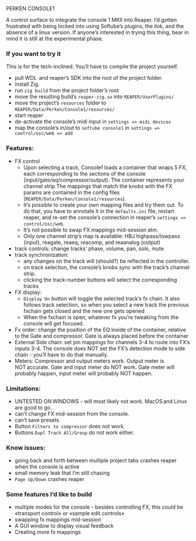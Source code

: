 PERKEN CONSOLE1

A control surface to integrate the console 1 MKII into Reaper. I’d gotten frustrated with being locked into using Softube’s plugins, the ilok, and the absence of a linux version. 
If anyone’s interested in trying this thing, bear in mind it is still at the experimental phase. 
### If you want to try it
This is for the tech-inclined. You’ll have to compile the project yourself. 
- pull WDL  and reaper’s SDK into the root of the project folder.
- install Zig. 
- run `zig build` from the project folder’s root
- move the resulting build’s `reaper-zig.so` into `REAPER/UserPlugins/`
- move the project’s `resources` folder to `REAPER/Data/Perken/Console1/resources/`
- start reaper
- de-activate the console’s midi input in `settings => midi devices`
- map the console’s in/out to `softube console1` in `settings => control/osc/web => add`
### Features:
- FX control 
	- Upon selecting a track, Console1 loads a container that wraps 5 FX, each corresponding to the sections of the console (input/gate/eq/compressor/output). The container represents your channel strip The mappings that match the knobs with the FX params are contained in the config files (`REAPER/Data/Perken/Console1/resources`). 
	- It’s possible to create your own mapping files and try them out.  To do that, you have to annotate it in the `defaults.ini` file, restart reaper, and re-set the console’s connection in reaper’s `settings => control/osc/web`.
	- It’s not possible to swap FX mappings mid-session atm. 
	- Only one channel strip’s map is available: HBJ highpass/lowpass (input), reagate, reaeq, reacomp, and reaanalog (output)
- track controls: change tracks’ phase, volume, pan, solo, mute
- track synchronization: 
	- any changes on the track will (should?) be reflected in the controller. 
	- on track selection, the console’s knobs sync with the track’s channel strip.
	- clicking the track-number buttons will select the corresponding tracks
- FX display: 
	- `Display On` button will toggle the selected track’s fx chain. It also follows track selection, so when you select a new track the previous fxchain gets closed and the new one gets opened
	- When the fxchain is open, whatever fx you’re tweaking from the console will get focused.
- Fx order: change the position of the EQ inside of the container, relative to the Gate and compressor. Gate is always placed before the container
- External Side chain: set pin mappings for channels 3-4 to route into FX’s inputs 3-4. The console does NOT set the FX’s detection mode to side chain - you’ll have to do that manually.
- Meters: Compressor and output meters work. Output meter is NOT accurate. Gate and input meter do NOT work. Gate meter will probably happen, input meter will probably NOT happen.

### Limitations:
- UNTESTED ON WINDOWS - will most likely not work. MacOS and Linux are good to go.
- can’t change FX mid-session from the console.
- can’t save presets
- Button `Filters to compressor` does not work.
- Buttons `Dupl Track All/Group` do not work either.
### Know issues:
- going back and forth between multiple project tabs crashes reaper when the console is active
- small memory leak that I’m still chasing
- `Page Up/Down` crashes reaper

### Some features I’d like to build
- multiple modes for the console - besides controlling FX, this could be «transport control» or «sample edit controls»
- swapping fx mappings mid-session
- A GUI window to display visual feedback
- Creating more fx mappings
